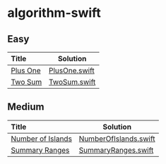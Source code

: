 # algorithm-swift

## Easy
| Title | Solution |
| :------------ | ------------- |
| [Plus One](https://leetcode.com/problems/plus-one/) | [PlusOne.swift](https://github.com/DexCodeFactory/algorithm-swift/blob/master/Easy/PlusOne.swift) |
| [Two Sum](https://leetcode.com/problems/two-sum/) | [TwoSum.swift](https://github.com/DexCodeFactory/algorithm-swift/blob/master/Easy/TwoSum.swift) |

## Medium
| Title | Solution |
| :------------ | ------------- |
| [Number of Islands](https://leetcode.com/problems/number-of-islands/) | [NumberOfIslands.swift](https://github.com/DexCodeFactory/algorithm-swift/blob/master/Medium/NumberOfIslands.swift) |
| [Summary Ranges](https://leetcode.com/problems/summary-ranges/) | [SummaryRanges.swift](https://github.com/DexCodeFactory/algorithm-swift/blob/master/Medium/SummaryRanges.swift) |
